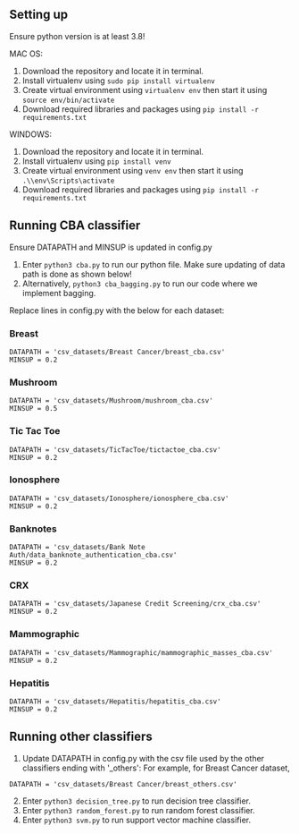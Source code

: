 ## Setting up 
  
  Ensure python version is at least 3.8! 
  
  MAC OS: 
  1. Download the repository and locate it in terminal. 
  2. Install virtualenv using ```sudo pip install virtualenv```
  3. Create virtual environment using ```virtualenv env``` then start it using ```source env/bin/activate```
  4. Download required libraries and packages using ```pip install -r requirements.txt```
  
  WINDOWS:
  1. Download the repository and locate it in terminal.
  2. Install virtualenv using ```pip install venv```
  3. Create virtual environment using ```venv env``` then start it using ```.\\env\Scripts\activate```
  4. Download required libraries and packages using ```pip install -r requirements.txt```
  
## Running CBA classifier
  Ensure DATAPATH and MINSUP is updated in config.py
  
  1. Enter ```python3 cba.py``` to run our python file. Make sure updating of data path is done as shown below!
  2. Alternatively, ```python3 cba_bagging.py``` to run our code where we implement bagging. 
   
   Replace lines in config.py with the below for each dataset:

### Breast
```
DATAPATH = 'csv_datasets/Breast Cancer/breast_cba.csv'
MINSUP = 0.2

```

### Mushroom
```
DATAPATH = 'csv_datasets/Mushroom/mushroom_cba.csv'
MINSUP = 0.5

```

### Tic Tac Toe
```
DATAPATH = 'csv_datasets/TicTacToe/tictactoe_cba.csv'
MINSUP = 0.2

```

### Ionosphere
```
DATAPATH = 'csv_datasets/Ionosphere/ionosphere_cba.csv'
MINSUP = 0.2

```

### Banknotes
```
DATAPATH = 'csv_datasets/Bank Note Auth/data_banknote_authentication_cba.csv'
MINSUP = 0.2

```

### CRX 
```
DATAPATH = 'csv_datasets/Japanese Credit Screening/crx_cba.csv'
MINSUP = 0.2

```
### Mammographic
```
DATAPATH = 'csv_datasets/Mammographic/mammographic_masses_cba.csv'
MINSUP = 0.2

```

### Hepatitis
```
DATAPATH = 'csv_datasets/Hepatitis/hepatitis_cba.csv'
MINSUP = 0.2

```

## Running other classifiers
  
  1. Update DATAPATH in config.py with the csv file used by the other classifiers ending with '_others':
   For example, for Breast Cancer dataset,
   ```
   DATAPATH = 'csv_datasets/Breast Cancer/breast_others.csv'
   ```
  2. Enter ```python3 decision_tree.py``` to run decision tree classifier.
  3. Enter ```python3 random_forest.py``` to run random forest classifier.
  4. Enter ```python3 svm.py``` to run support vector machine classifier.